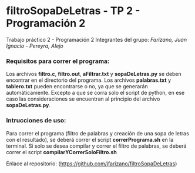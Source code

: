 # filtroSopaDeLetras - TP 2 - Programación 2

Trabajo práctico 2 - Programación 2
Integrantes del grupo: *Farizano, Juan Ignacio - Pereyra, Alejo*

### Requisitos para correr el programa:

Los archivos **filtro.c**, **filtro.out**, **aFiltrar.txt** y **sopaDeLetras.py** se deben encontrar en
el directorio del programa.
Los archivos **palabras.txt** y **tablero.txt** pueden encontrarse o no, ya que se generarán automáticamente. Excepto a que se corra solo el script de python, en ese caso las consideraciones se encuentran al principio del archivo **sopaDeLetras.py**.

### Intrucciones de uso:

Para correr el programa (filtro de palabras y creación de una sopa de letras con el resultado), se deberá correr el script **correrPrograma.sh** en la terminal.
Si solo se desea compilar y correr el filtro de palabras, se deberá correr el script **compilarYCorrerSoloFiltro.sh**

Enlace al repositorio: (https://github.com/jfarizano/filtroSopaDeLetras)
